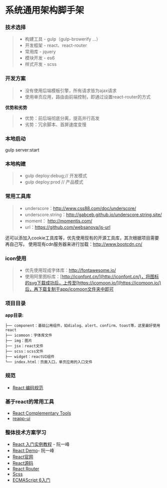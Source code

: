 系统通用架构脚手架
===================

### 技术选择
> - 构建工具 - gulp（gulp-browerify ...）
> - 开发框架 - react、react-router
> - 常用库 - jquery
> - 模块开发 - es6
> - 样式开发 - scss

### 开发方案
> - 没有使用后端模板引擎，所有请求皆为ajax请求
> - 使用单页应用，路由由前端控制，即通过设置react-router的方式

**优势和劣势**

> - 优势：前后端彻底分离，提高并行高发
> - 劣势：冗余脚本、首屏速度变慢

### 本地启动
gulp server:start

### 本地构建
> - gulp deploy:debug;// 	开发模式
> - gulp deploy:prod // 产品模式

### 常用工具库
> - underscore：http://www.css88.com/doc/underscore/
> - underscore.string：http://gabceb.github.io/underscore.string.site/
> - moment： http://momentjs.com/
> - url：https://github.com/websanova/js-url

还可以添加入cookie工具库等，优先使用现有的开源工具库，其次根据项目需要再自己写。
使用现有cdn服务器来进行加载：http://www.bootcdn.cn/

### icon使用
> - 优先使用现成字体库：http://fontawesome.io/
> - 使用阿里图标库：[http://iconfont.cn/](http://iconfont.cn/)，将图标的svg下载成功后，上传至[https://icomoon.io/](https://icomoon.io/)后，再下载复制于app/icomoon文件夹中即可


### 项目目录

 **app目录:**

```
├── component：基础公用组件，如dialog、alert、confirm、toast等，这里最好使用react
├── icomoon：字体库文件
├── img：图片
├── jsx：react文件
├── scss：scss文件
├── widget：reactUI组件
└── index.html：页面入口，单页应用的入口文件
```


### 规范

- [React 编码规范](https://github.com/Minwe/style-guide/blob/master/React.js.md)


### 基于react的常用工具
- [React Complementary Tools](https://github.com/facebook/react/wiki/Complementary-Tools)
- [reapp-ui](https://github.com/reapp/reapp-ui)


### 整体技术方案学习
- [React 入门实例教程](http://www.ruanyifeng.com/blog/2015/03/react.html) - 阮一峰
- [React Demo](https://github.com/ruanyf/react-demos)- 阮一峰
- [React官网](https://facebook.github.io/react/)
- [React源码](https://github.com/facebook/react)
- [React Router](https://github.com/rackt/react-router)
- [Scss](http://sass-lang.com/)
- [ECMAScript 6入门](http://es6.ruanyifeng.com/)